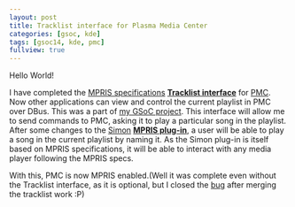 ```yaml
---
layout: post
title: Tracklist interface for Plasma Media Center
categories: [gsoc, kde]
tags: [gsoc14, kde, pmc]
fullview: true
---
```


Hello World!

I have completed the [MPRIS specifications](http://specifications.freedesktop.org/mpris-spec/latest/) **[Tracklist interface](http://specifications.freedesktop.org/mpris-spec/latest/Track_List_Interface.html)** for [PMC](http://community.kde.org/Plasma/Plasma_Media_Center). Now other applications can view and control the current playlist in PMC over DBus. This was a part of [my GSoC project](https://www.google-melange.com/gsoc/project/details/google/gsoc2014/ashishmadeti/5717271485874176). This interface will allow me to send commands to PMC, asking it to play a particular song in the playlist. After some changes to the [Simon](http://simon.kde.org/) **[MPRIS plug-in](http://ashishmadeti.github.io/gsoc/kde/2014/06/13/simon-mpris-plugin.html)**, a user will be able to play a song in the current playlist by naming it. As the Simon plug-in is itself based on MPRIS specifications, it will be able to interact with any media player following the MPRIS specs.

With this, PMC is now MPRIS enabled.(Well it was complete even without the Tracklist interface, as it is optional, but I closed the [bug](https://bugs.kde.org/show_bug.cgi?id=329143) after merging the tracklist work :P)
